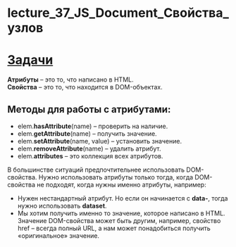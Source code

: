 # lecture_37_JS_Document_Свойства_узлов

#  [Задачи ](https://github.com/schoolteacherMP/lecture_37_JS_Document_Node_properties/blob/main/tasks.md)

**Атрибуты** – это то, что написано в HTML.  
**Свойства** – это то, что находится в DOM-объектах.  

## Методы для работы с атрибутами:  

- elem.**hasAttribute**(name) – проверить на наличие.  
- elem.**getAttribute**(name) – получить значение.  
- elem.**setAttribute**(name, value) – установить значение.  
- elem.**removeAttribute**(name) – удалить атрибут.  
- elem.**attributes** – это коллекция всех атрибутов.  

В большинстве ситуаций предпочтительнее использовать DOM-свойства. Нужно использовать атрибуты только тогда, когда DOM-свойства не подходят, когда нужны именно атрибуты, например:  

- Нужен нестандартный атрибут. Но если он начинается с **data-**, тогда нужно использовать **dataset**.  
- Мы хотим получить именно то значение, которое написано в HTML. Значение DOM-свойства может быть другим, например, свойство href – всегда полный URL, а нам может понадобиться получить «оригинальное» значение.  

